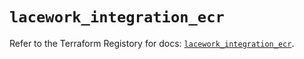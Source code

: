 # `lacework_integration_ecr`

Refer to the Terraform Registory for docs: [`lacework_integration_ecr`](https://registry.terraform.io/providers/lacework/lacework/1.15.0/docs/resources/integration_ecr).
